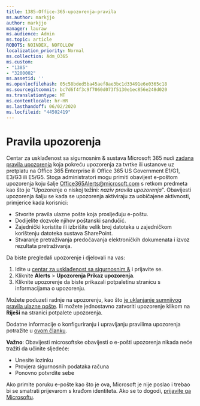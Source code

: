 ```yaml
---
title: 1385-Office-365-upozorenja-pravila
ms.author: markjjo
author: markjjo
manager: lauraw
ms.audience: Admin
ms.topic: article
ROBOTS: NOINDEX, NOFOLLOW
localization_priority: Normal
ms.collection: Adm_O365
ms.custom:
- "1385"
- "3200002"
ms.assetid: ''
ms.openlocfilehash: 05c58bded5ba45aef8ae3bc1d33491e6e0365c18
ms.sourcegitcommit: bc7d6f4f3c9f7060d073f5130e1ec856e248d020
ms.translationtype: MT
ms.contentlocale: hr-HR
ms.lasthandoff: 06/02/2020
ms.locfileid: "44502419"
---
```

# <a name="alert-policies"></a>Pravila upozorenja

Centar za usklađenost sa sigurnosnim & sustava Microsoft 365 nudi [zadana pravila upozorenja](https://docs.microsoft.com/microsoft-365/compliance/alert-policies#default-alert-policies) koja pokreću upozorenja za tvrtke ili ustanove uz pretplatu na Office 365 Enterprise ili Office 365 US Government E1/G1, E3/G3 ili E5/G5. Stoga administratori mogu primiti obavijest e-poštom upozorenja koju šalje Office365Alerts@microsoft.com s retkom predmeta kao što je "Upozorenje o niskoj težini: *naziv pravila upozorenja*". Obavijesti upozorenja šalju se kada se upozorenja aktiviraju za uobičajene aktivnosti, primjerice kada korisnici:

- Stvorite pravila ulazne pošte koja prosljeđuju e-poštu.
- Dodijelite dozvole njihov poštanski sandučić.
- Zajednički koristite ili izbrišite velik broj datoteka u zajedničkom korištenju datoteka sustava SharePoint.
- Stvaranje pretraživanja predočavanja elektroničkih dokumenata i izvoz rezultata pretraživanja.

Da biste pregledali upozorenje i djelovali na vas:

1. Idite u [centar za usklađenost sa sigurnosnim &](https://protection.office.com) i prijavite se.
2. Kliknite **Alerts**  >  **Upozorenja Prikaz upozorenja**.
3. Kliknite upozorenje da biste prikazali potpaletinu stranicu s informacijama o upozorenju.

Možete poduzeti radnje na upozorenju, kao što [je uklanjanje sumnjivog pravila ulazne pošte](https://docs.microsoft.com/microsoft-365/security/office-365-security/responding-to-a-compromised-email-account). Ili možete jednostavno zatvoriti upozorenje klikom na **Riješi** na stranici potpalete upozorenja.

Dodatne informacije o konfiguriranju i upravljanju pravilima upozorenja potražite u [ovom članku](https://docs.microsoft.com/microsoft-365/compliance/alert-policies).

**Važno**: Obavijesti microsoftske obavijesti o e-pošti upozorenja nikada neće tražiti da učinite sljedeće:

- Unesite lozinku
- Provjera sigurnosnih podataka računa
- Ponovno potvrdite sebe

Ako primite poruku e-pošte kao što je ova, Microsoft je nije poslao i trebao bi se smatrati prijevarom s krađom identiteta. Ako se to dogodi, [prijavite ga Microsoftu](https://docs.microsoft.com/microsoft-365/security/office-365-security/report-junk-email-and-phishing-scams-in-outlook-on-the-web-eop).